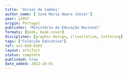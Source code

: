 ```yaml
---
title: 'Versos de Camões'
author_name: ['José Maria Amaro Júnior']
year: y1957
origin: Portugal
publisher: 'Ministério da Educação Nacional'
formats: [book, book-cover]
disciplines: [graphic-design, illustration, lettering]
tags: ["Colecção Educativa"]
ref: sol-030-0163
layout: artifact
status: complete
published: true
date_added: 2022-10-01
---
```

